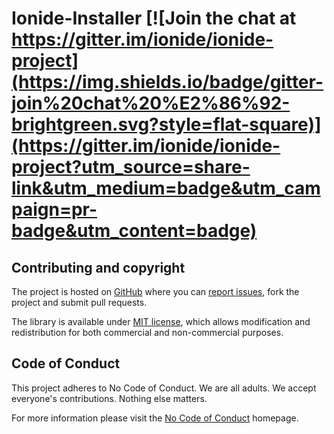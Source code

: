 # Ionide-Installer [![Join the chat at https://gitter.im/ionide/ionide-project](https://img.shields.io/badge/gitter-join%20chat%20%E2%86%92-brightgreen.svg?style=flat-square)](https://gitter.im/ionide/ionide-project?utm_source=share-link&utm_medium=badge&utm_campaign=pr-badge&utm_content=badge)

## Contributing and copyright

The project is hosted on [GitHub](https://github.com/ionide/ionide-installer) where you can [report issues](https://github.com/ionide/ionide-installer/issues), fork
the project and submit pull requests.

The library is available under [MIT license](https://github.com/ionide/ionide-installer/blob/master/LICENSE.md), which allows modification and
redistribution for both commercial and non-commercial purposes.

## Code of Conduct

This project adheres to No Code of Conduct. We are all adults. We accept everyone's contributions. Nothing else matters.

For more information please visit the [No Code of Conduct](https://github.com/domgetter/NCoC) homepage.
